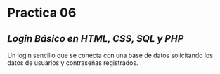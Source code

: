 # Practica 06 
## _Login Básico en HTML, CSS, SQL y PHP_
Un login sencillo que se conecta con una base de datos solicitando los datos de usuarios y contraseñas registrados.
